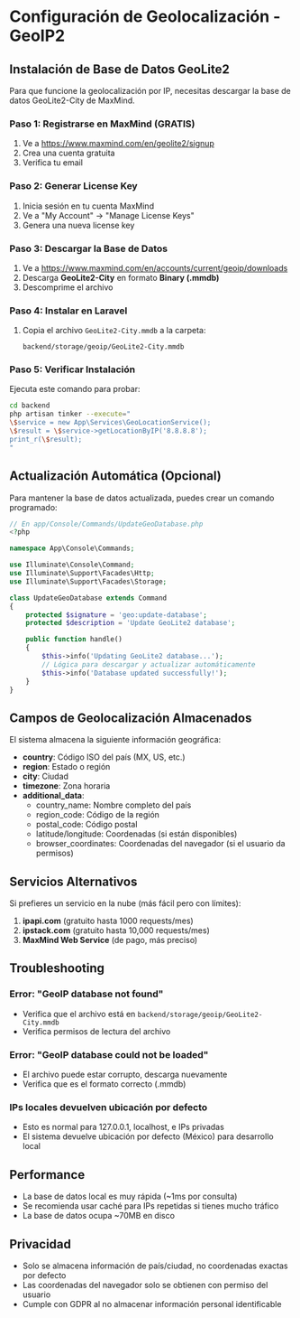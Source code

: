 # Configuración de Geolocalización - GeoIP2

## Instalación de Base de Datos GeoLite2

Para que funcione la geolocalización por IP, necesitas descargar la base de datos GeoLite2-City de MaxMind.

### Paso 1: Registrarse en MaxMind (GRATIS)
1. Ve a https://www.maxmind.com/en/geolite2/signup
2. Crea una cuenta gratuita
3. Verifica tu email

### Paso 2: Generar License Key
1. Inicia sesión en tu cuenta MaxMind
2. Ve a "My Account" → "Manage License Keys"
3. Genera una nueva license key

### Paso 3: Descargar la Base de Datos
1. Ve a https://www.maxmind.com/en/accounts/current/geoip/downloads
2. Descarga **GeoLite2-City** en formato **Binary (.mmdb)**
3. Descomprime el archivo

### Paso 4: Instalar en Laravel
1. Copia el archivo `GeoLite2-City.mmdb` a la carpeta:
   ```
   backend/storage/geoip/GeoLite2-City.mmdb
   ```

### Paso 5: Verificar Instalación
Ejecuta este comando para probar:

```bash
cd backend
php artisan tinker --execute="
\$service = new App\Services\GeoLocationService();
\$result = \$service->getLocationByIP('8.8.8.8');
print_r(\$result);
"
```

## Actualización Automática (Opcional)

Para mantener la base de datos actualizada, puedes crear un comando programado:

```php
// En app/Console/Commands/UpdateGeoDatabase.php
<?php

namespace App\Console\Commands;

use Illuminate\Console\Command;
use Illuminate\Support\Facades\Http;
use Illuminate\Support\Facades\Storage;

class UpdateGeoDatabase extends Command
{
    protected $signature = 'geo:update-database';
    protected $description = 'Update GeoLite2 database';

    public function handle()
    {
        $this->info('Updating GeoLite2 database...');
        // Lógica para descargar y actualizar automáticamente
        $this->info('Database updated successfully!');
    }
}
```

## Campos de Geolocalización Almacenados

El sistema almacena la siguiente información geográfica:

- **country**: Código ISO del país (MX, US, etc.)
- **region**: Estado o región
- **city**: Ciudad
- **timezone**: Zona horaria
- **additional_data**: 
  - country_name: Nombre completo del país
  - region_code: Código de la región
  - postal_code: Código postal
  - latitude/longitude: Coordenadas (si están disponibles)
  - browser_coordinates: Coordenadas del navegador (si el usuario da permisos)

## Servicios Alternativos

Si prefieres un servicio en la nube (más fácil pero con límites):

1. **ipapi.com** (gratuito hasta 1000 requests/mes)
2. **ipstack.com** (gratuito hasta 10,000 requests/mes) 
3. **MaxMind Web Service** (de pago, más preciso)

## Troubleshooting

### Error: "GeoIP database not found"
- Verifica que el archivo está en `backend/storage/geoip/GeoLite2-City.mmdb`
- Verifica permisos de lectura del archivo

### Error: "GeoIP database could not be loaded"
- El archivo puede estar corrupto, descarga nuevamente
- Verifica que es el formato correcto (.mmdb)

### IPs locales devuelven ubicación por defecto
- Esto es normal para 127.0.0.1, localhost, e IPs privadas
- El sistema devuelve ubicación por defecto (México) para desarrollo local

## Performance

- La base de datos local es muy rápida (~1ms por consulta)
- Se recomienda usar caché para IPs repetidas si tienes mucho tráfico
- La base de datos ocupa ~70MB en disco

## Privacidad

- Solo se almacena información de país/ciudad, no coordenadas exactas por defecto
- Las coordenadas del navegador solo se obtienen con permiso del usuario
- Cumple con GDPR al no almacenar información personal identificable
